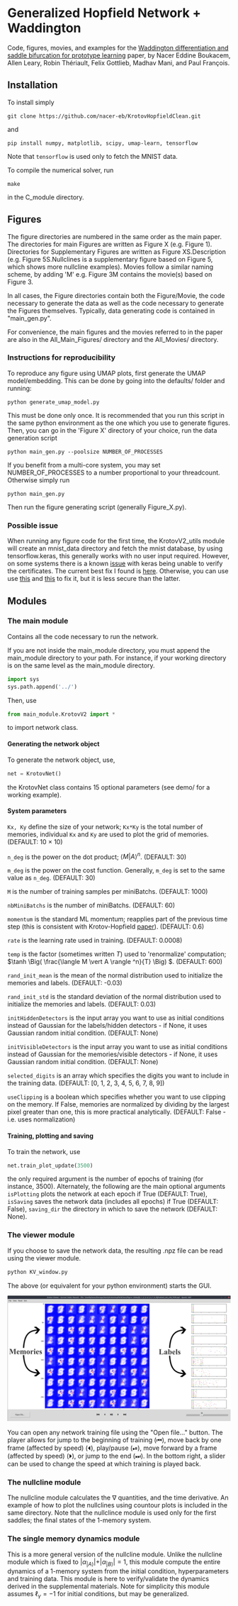 # Generalized Hopfield Network + Waddington

Code, figures, movies, and examples for the [Waddington differentiation and saddle bifurcation for prototype learning](https://arxiv.org/abs/2312.03012) paper, by Nacer Eddine Boukacem, Allen Leary, Robin Thériault, Felix Gottlieb, Madhav Mani, and Paul Fran&#231;ois. 

## Installation

To install simply

    git clone https://github.com/nacer-eb/KrotovHopfieldClean.git
    
and

    pip install numpy, matplotlib, scipy, umap-learn, tensorflow
    
Note that `tensorflow` is used only to fetch the MNIST data. 

To compile the numerical solver, run
	
	make

in the C_module directory. 

## Figures

The figure directories are numbered in the same order as the main paper. The directories for main Figures are written as Figure X (e.g. Figure 1). 
Directories for Supplementary Figures are written as Figure XS.Description (e.g. Figure 5S.Nullclines is a supplementary figure based on Figure 5, which shows more nullcline examples).
Movies follow a similar naming scheme, by adding 'M' e.g. Figure 3M contains the movie(s) based on Figure 3. 

In all cases, the Figure directories contain both the Figure/Movie, the code necessary to generate the data as well as the code necessary to generate the Figures themselves. Typically, data generating code is contained in "main_gen.py". 

For convenience, the main figures and the movies referred to in the paper are also in the All_Main_Figures/ directory and the All_Movies/ directory.

### Instructions for reproducibility 

To reproduce any figure using UMAP plots, first generate the UMAP model/embedding. This can be done by going into the defaults/ folder and running:
	
	python generate_umap_model.py
	
This must be done only once. It is recommended that you run this script in the same python environment as the one which you use to generate figures. Then, you can go in the 'Figure X' directory of your choice, run the data generation script 

	python main_gen.py --poolsize NUMBER_OF_PROCESSES
	
If you benefit from a multi-core system, you may set NUMBER_OF_PROCESSES to a number proportional to your threadcount. Otherwise simply run

	python main_gen.py
	
Then run the figure generating script (generally Figure_X.py).

### Possible issue

When running any figure code for the first time, the KrotovV2_utils module will create an mnist_data directory and fetch the mnist database, by using tensorflow.keras, this generally works with no user input required. However, on some systems there is a known [issue](https://github.com/tensorflow/tensorflow/issues/33285) with keras being unable to verify the certificates. The current best fix I found is [here](https://github.com/Rapptz/discord.py/issues/5968#issuecomment-716222434). Otherwise, you can use use [this](https://github.com/tensorflow/tensorflow/issues/33285#issuecomment-541417311) and [this](https://github.com/tensorflow/tensorflow/issues/33285#issuecomment-541417311) to fix it, but it is less secure than the latter.


## Modules

### The main module

Contains all the code necessary to run the network. 

If you are not inside the main_module directory, you must append the main_module directory to your path. For instance, if your working directory is on the same level as the main_module directory. 

```python
import sys
sys.path.append('../')
```

Then, use

```python
from main_module.KrotovV2 import *
```

to import network class.

#### Generating the network object

To generate the network object, use,

```python
net = KrotovNet()
```
    
the KrotovNet class contains 15 optional parameters (see demo/ for a working example).

#### System parameters

`Kx, Ky` define the size of your network; `Kx*Ky` is the total number of memories, individual `Kx` and `Ky` are used to plot the grid of memories. (DEFAULT: 10 $\times$ 10)

`n_deg` is the power on the dot product; $\langle M \vert A \rangle ^n$. (DEFAULT: 30)

`m_deg` is the power on the cost function. Generally, `m_deg` is set to the same value as `n_deg`. (DEFAULT: 30)

`M` is the number of training samples per miniBatchs. (DEFAULT: 1000)

`nbMiniBatchs` is the number of miniBatchs. (DEFAULT: 60)

`momentum` is the standard ML momentum; reapplies part of the previous time step (this is consistent with Krotov-Hopfield [paper](https://arxiv.org/abs/1606.01164)). (DEFAULT: 0.6)

`rate` is the learning rate used in training. (DEFAULT: 0.0008)

`temp` is the factor (sometimes written $T$) used to 'renormalize' computation; $\tanh \Big( \frac{\langle M \vert A \rangle ^n}{T} \Big) $. (DEFAULT: 600)

`rand_init_mean` is the mean of the normal distribution used to initialize the memories and labels. (DEFAULT: -0.03)

`rand_init_std` is the standard deviation of the normal distribution used to initialize the memories and labels. (DEFAULT: 0.03)

`initHiddenDetectors` is the input array you want to use as initial conditions instead of Gaussian for the labels/hidden detectors - if None, 
it uses Gaussian random initial condition. (DEFAULT: None)

`initVisibleDetectors` is the input array you want to use as initial conditions instead of Gaussian for the memories/visible detectors - if None, 
it uses Gaussian random initial condition. (DEFAULT: None)

`selected_digits` is an array which specifies the digits you want to include in the training data. (DEFAULT: [0, 1, 2, 3, 4, 5, 6, 7, 8, 9])

`useClipping` is a boolean which specifies whether you want to use clipping on the memory. If False, memories are normalized by dividing by the largest pixel greater than one, this is more practical analytically. (DEFAULT: False - i.e. uses normalization)

#### Training, plotting and saving

To train the network, use 

```python
net.train_plot_update(3500)
```

the only required argument is the number of epochs of training (for instance, 3500). Alternately, the following are the main optional arguments `isPlotting` plots the network at each epoch if True (DEFAULT: True), `isSaving` saves the network data (includes all epochs) if True (DEFAULT: False), `saving_dir` the directory in which to save the network (DEFAULT: None).


### The viewer module

If you choose to save the network data, the resulting .npz file can be read using the viewer module. 

```bash
python KV_window.py
```

The above (or equivalent for your python environment) starts the GUI. 

![Screenshot of view_module](viewer_module/Screenshot.png)

You can open any network training file using the "Open file..." button. The player allows for jump to the beginning of training (⏮), move back by one frame (affected by speed) (⏴), play/pause (⏯), move forward by a frame (affected by speed) (⏵), or jump to the end (⏭). In the bottom right, a slider can be used to change the speed at which training is played back.

### The nullcline module

The nullcline module calculates the $\nabla$ quantities, and the time derivative. An example of how to plot the nullclines using countour plots is included in the same directory. Note that the nullclince module is used only for the first saddles; the final states of the 1-memory system. 

### The single memory dynamics module

This is a more general version of the nullcline module. Unlike the nullcline module which is fixed to $\vert \alpha_{ \vert A \rangle } \vert + \vert \alpha_{\vert B \rangle} \vert = 1$, this module compute the entire dynamics of a 1-memory system from the initial condition, hyperparameters and training data. This module is here to verify/validate the dynamics derived in the supplemental materials. Note for simplicity this module assumes $\ell_{\gamma} = -1$ for initial conditions, but may be generalized.


